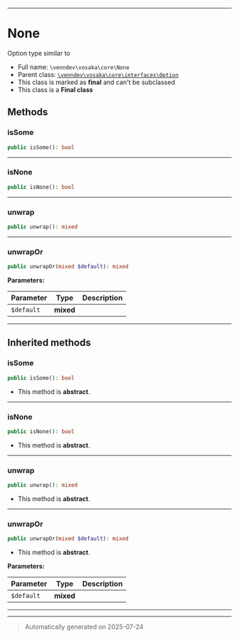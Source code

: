 ***

# None

Option type similar to



* Full name: `\venndev\vosaka\core\None`
* Parent class: [`\venndev\vosaka\core\interfaces\Option`](./interfaces/Option.md)
* This class is marked as **final** and can't be subclassed
* This class is a **Final class**




## Methods


### isSome



```php
public isSome(): bool
```












***

### isNone



```php
public isNone(): bool
```












***

### unwrap



```php
public unwrap(): mixed
```












***

### unwrapOr



```php
public unwrapOr(mixed $default): mixed
```








**Parameters:**

| Parameter | Type | Description |
|-----------|------|-------------|
| `$default` | **mixed** |  |





***


## Inherited methods


### isSome



```php
public isSome(): bool
```




* This method is **abstract**.







***

### isNone



```php
public isNone(): bool
```




* This method is **abstract**.







***

### unwrap



```php
public unwrap(): mixed
```




* This method is **abstract**.







***

### unwrapOr



```php
public unwrapOr(mixed $default): mixed
```




* This method is **abstract**.



**Parameters:**

| Parameter | Type | Description |
|-----------|------|-------------|
| `$default` | **mixed** |  |





***


***
> Automatically generated on 2025-07-24
